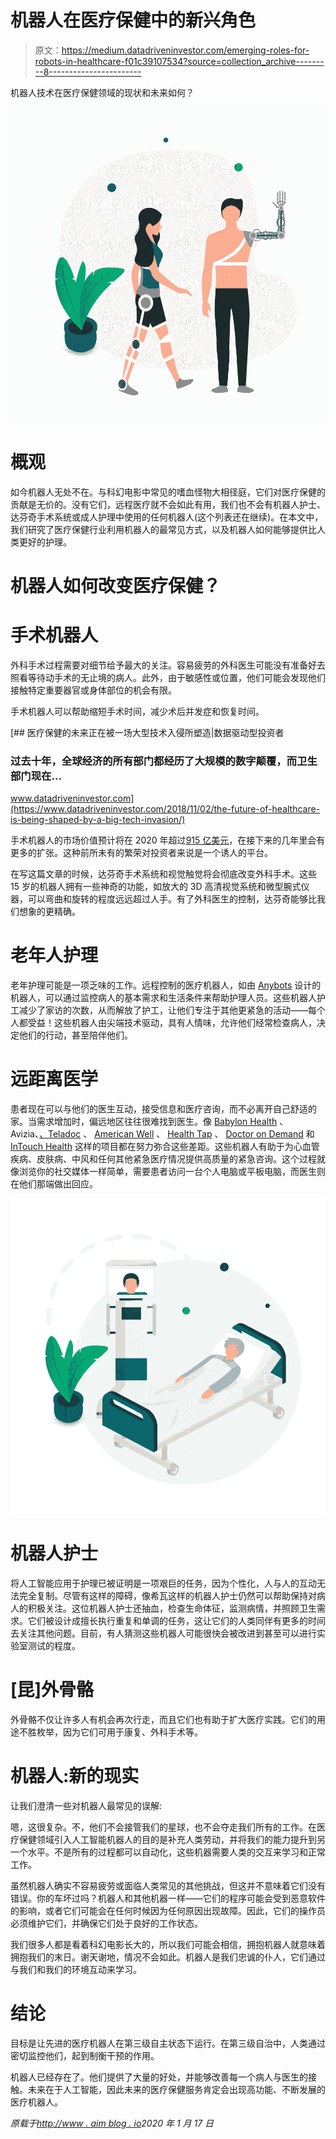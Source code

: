 # 机器人在医疗保健中的新兴角色

> 原文：<https://medium.datadriveninvestor.com/emerging-roles-for-robots-in-healthcare-f01c39107534?source=collection_archive---------8----------------------->

机器人技术在医疗保健领域的现状和未来如何？

![](img/c395edf1284d642a39625f90e57b0f5e.png)

# 概观

如今机器人无处不在。与科幻电影中常见的嗜血怪物大相径庭，它们对医疗保健的贡献是无价的。没有它们，远程医疗就不会如此有用，我们也不会有机器人护士、达芬奇手术系统或成人护理中使用的任何机器人(这个列表还在继续)。在本文中，我们研究了医疗保健行业利用机器人的最常见方式，以及机器人如何能够提供比人类更好的护理。

# 机器人如何改变医疗保健？

# 手术机器人

外科手术过程需要对细节给予最大的关注。容易疲劳的外科医生可能没有准备好去照看等待动手术的无止境的病人。此外，由于敏感性或位置，他们可能会发现他们接触特定重要器官或身体部位的机会有限。

手术机器人可以帮助缩短手术时间，减少术后并发症和恢复时间。

[](https://www.datadriveninvestor.com/2018/11/02/the-future-of-healthcare-is-being-shaped-by-a-big-tech-invasion/) [## 医疗保健的未来正在被一场大型技术入侵所塑造|数据驱动型投资者

### 过去十年，全球经济的所有部门都经历了大规模的数字颠覆，而卫生部门现在…

www.datadriveninvestor.com](https://www.datadriveninvestor.com/2018/11/02/the-future-of-healthcare-is-being-shaped-by-a-big-tech-invasion/) 

手术机器人的市场价值预计将在 2020 年超过[915 亿美元](https://www.globenewswire.com/news-release/2019/06/06/1865115/0/en/Global-Surgical-Robots-Market-was-Valued-at-USD-5-4-Billion-in-2018-and-Anticipated-to-Observe-a-CAGR-of-10-1-during-the-Forecast-Period-VynZ-Research.html)，在接下来的几年里会有更多的扩张。这种前所未有的繁荣对投资者来说是一个诱人的平台。

在写这篇文章的时候，达芬奇手术系统和视觉触觉将会彻底改变外科手术。这些 15 岁的机器人拥有一些神奇的功能，如放大的 3D 高清视觉系统和微型腕式仪器，可以弯曲和旋转的程度远远超过人手。有了外科医生的控制，达芬奇能够比我们想象的更精确。

# 老年人护理

老年护理可能是一项乏味的工作。远程控制的医疗机器人，如由 [Anybots](http://www.anybots.com/) 设计的机器人，可以通过监控病人的基本需求和生活条件来帮助护理人员。这些机器人护工减少了家访的次数，从而解放了护工，让他们专注于其他更紧急的活动——每个人都受益！这些机器人由尖端技术驱动，具有人情味，允许他们经常检查病人，决定他们的行动，甚至陪伴他们。

# 远距离医学

患者现在可以与他们的医生互动，接受信息和医疗咨询，而不必离开自己舒适的家。当需求增加时，偏远地区往往很难找到医生。像 [Babylon Health](https://www.babylonhealth.com/us) 、Avizia、[、Teladoc](https://www.teladoc.com/) 、 [American Well](https://www.americanwell.com/) 、 [Health Tap](https://www.healthtap.com/) 、 [Doctor on Demand](https://www.doctorondemand.com/) 和 [InTouch Health](http://www.intouchhealth.com/) 这样的项目都在努力弥合这些差距。这些机器人有助于为心血管疾病、皮肤病、中风和任何其他紧急医疗情况提供高质量的紧急咨询。这个过程就像浏览你的社交媒体一样简单，需要患者访问一台个人电脑或平板电脑，而医生则在他们那端做出回应。

![](img/5c58470b9b4b5092a11970e87ccecc27.png)

# 机器人护士

将人工智能应用于护理已被证明是一项艰巨的任务，因为个性化，人与人的互动无法完全复制。尽管有这样的障碍，像希瓦这样的机器人护士仍然可以帮助保持对病人的积极关注。这位机器人护士还抽血，检查生命体征，监测病情，并照顾卫生需求。它们被设计成擅长执行重复和单调的任务，这让它们的人类同伴有更多的时间去关注其他问题。目前，有人猜测这些机器人可能很快会被改进到甚至可以进行实验室测试的程度。

# [昆]外骨骼

外骨骼不仅让许多人有机会再次行走，而且它们也有助于扩大医疗实践。它们的用途不胜枚举，因为它们可用于康复、外科手术等。

# 机器人:新的现实

让我们澄清一些对机器人最常见的误解:

嗯，这很复杂。不，他们不会接管我们的星球，也不会夺走我们所有的工作。在医疗保健领域引入人工智能机器人的目的是补充人类劳动，并将我们的能力提升到另一个水平。不是所有的过程都可以自动化，这些机器需要人类的交互来学习和正常工作。

虽然机器人确实不容易疲劳或面临人类常见的其他挑战，但这并不意味着它们没有错误。你的车坏过吗？机器人和其他机器一样——它们的程序可能会受到恶意软件的影响，或者它们可能会在任何时候因为任何原因出现故障。因此，它们的操作员必须维护它们，并确保它们处于良好的工作状态。

我们很多人都是看着科幻电影长大的，所以我们可能会相信，拥抱机器人就意味着拥抱我们的末日。谢天谢地，情况不会如此。机器人是我们忠诚的仆人，它们通过与我们和我们的环境互动来学习。

# 结论

目标是让先进的医疗机器人在第三级自主状态下运行。在第三级自治中，人类通过密切监控他们，起到制衡干预的作用。

机器人已经存在了。他们提供了大量的好处，并能够改善每一个病人与医生的接触。未来在于人工智能，因此未来的医疗保健服务肯定会出现高功能、不断发展的医疗机器人。

*原载于*[*http://www . aim blog . io*](http://www.aimblog.io/2020/01/17/emerging-roles-for-robots-in-healthcare/)*2020 年 1 月 17 日*